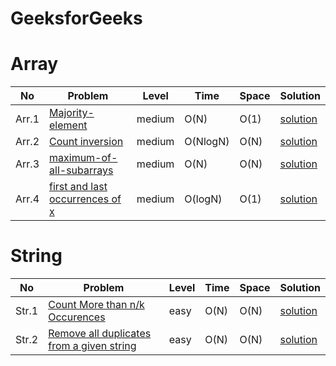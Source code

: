 ﻿# GeeksforGeeks

# Array

| No    | Problem                                                                                  | Level  | Time | Space | Solution |
| ----- | ---------------------------------------------------------------------------------------- | ------ | ---- | ----- | -------- |
| Arr.1 | [Majority-element](https://www.geeksforgeeks.org/problems/majority-element-1587115620/1) | medium | O(N) | O(1)  | [solution](https://github.com/3314-HARSH/harshu_gfg/blob/main/Array/Arr.1.js) |
|Arr.2 | [Count inversion](https://practice.geeksforgeeks.org/problems/inversion-of-array-1587115620/1)|medium|O(NlogN)|O(N)|[solution](https://github.com/3314-HARSH/harshu_gfg/blob/main/Array/Arr.2.js)|
|Arr.3 | [maximum-of-all-subarrays](https://practice.geeksforgeeks.org/problems/maximum-of-all-subarrays-of-size-k3101/1)|medium|O(N)|O(N)|[solution](https://github.com/3314-HARSH/harshu_gfg/blob/main/Array/Arr.3.js)|
|Arr.4 | [first and last occurrences of x](https://practice.geeksforgeeks.org/problems/first-and-last-occurrences-of-x3116/1)|medium|O(logN)|O(1)|[solution](https://github.com/3314-HARSH/harshu_gfg/blob/main/Array/Arr.4.js)|

# String

| No  | Problem | Level | Time | Space | Solution |
| --- | ------- | ----- | ---- | ----- | -------- |
|Str.1 | [Count More than n/k Occurences](https://practice.geeksforgeeks.org/problems/count-element-occurences/1)|easy|O(N)|O(N)|[solution](https://github.com/3314-HARSH/harshu_gfg/blob/main/String/Str.1.js)|
|Str.2| [Remove all duplicates from a given string](https://practice.geeksforgeeks.org/problems/remove-all-duplicates-from-a-given-string4321/1)|easy|O(N)|O(N)|[solution](https://github.com/3314-HARSH/harshu_gfg/blob/main/String/Str.2.js)|
